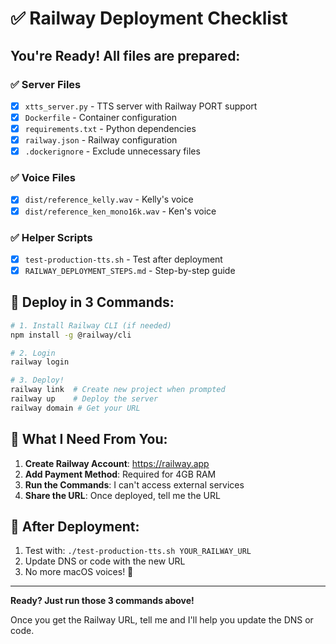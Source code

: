 # ✅ Railway Deployment Checklist

## You're Ready! All files are prepared:

### ✅ Server Files
- [x] `xtts_server.py` - TTS server with Railway PORT support
- [x] `Dockerfile` - Container configuration
- [x] `requirements.txt` - Python dependencies
- [x] `railway.json` - Railway configuration
- [x] `.dockerignore` - Exclude unnecessary files

### ✅ Voice Files
- [x] `dist/reference_kelly.wav` - Kelly's voice
- [x] `dist/reference_ken_mono16k.wav` - Ken's voice

### ✅ Helper Scripts
- [x] `test-production-tts.sh` - Test after deployment
- [x] `RAILWAY_DEPLOYMENT_STEPS.md` - Step-by-step guide

## 🚀 Deploy in 3 Commands:

```bash
# 1. Install Railway CLI (if needed)
npm install -g @railway/cli

# 2. Login
railway login

# 3. Deploy!
railway link  # Create new project when prompted
railway up    # Deploy the server
railway domain # Get your URL
```

## 📝 What I Need From You:

1. **Create Railway Account**: https://railway.app
2. **Add Payment Method**: Required for 4GB RAM
3. **Run the Commands**: I can't access external services
4. **Share the URL**: Once deployed, tell me the URL

## 🎯 After Deployment:

1. Test with: `./test-production-tts.sh YOUR_RAILWAY_URL`
2. Update DNS or code with the new URL
3. No more macOS voices! 🎉

---

**Ready? Just run those 3 commands above!**

Once you get the Railway URL, tell me and I'll help you update the DNS or code.
